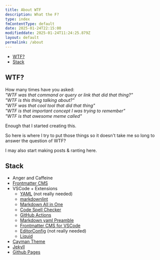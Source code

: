 ```yaml
---
title: About WTF
description: What the F?
type: index
fmContentType: default
date: 2025-01-24T22:15:00
modifieddate: 2025-01-24T11:24:25.879Z
layout: default
permalink: /about
---
```


<!--- cspell:disable --->
* [WTF?](#wtf)
* [Stack](#stack)
<!--- cspell:enable --->

## WTF?

How many times have you asked:\
*"WTF was that command or query or link that did that thing?"*\
*"WTF is this thing talking about?"*\
*"WTF was that cool tool that did that thing"*\
*"WTF is that important concept I was trying to remember"*\
*"WTF is that awesome meme called"*

Enough that I started creating this.

So here is where I try to put those things so it doesn't take me so long to answer the question of WTF?

I may also start making posts & ranting here.

## Stack

* Anger and Caffeine
* [Frontmatter CMS](https://frontmatter.codes/)
* VSCode + Extensions
  * [YAML](https://marketplace.visualstudio.com/items?itemName=redhat.vscode-yaml) (not really needed)
  * [markdownlint](https://marketplace.visualstudio.com/items?itemName=davidanson.vscode-markdownlint)
  * [Markdown All in One](https://marketplace.visualstudio.com/items?itemName=yzhang.markdown-all-in-one)
  * [Code Spell Checker](https://marketplace.visualstudio.com/items?itemName=streetsidesoftware.code-spell-checker)
  * [GitHub Actions](https://marketplace.visualstudio.com/items?itemName=github.vscode-github-actions)
  * [Markdown yaml Preamble](https://marketplace.visualstudio.com/items?itemName=bierner.markdown-yaml-preamble)
  * [Frontmatter CMS for VSCode](https://marketplace.visualstudio.com/items?itemName=eliostruyf.vscode-front-matter)
  * [EditorConfig](https://marketplace.visualstudio.com/items?itemName=EditorConfig.EditorConfig) (not really needed)
  * [Liquid](https://marketplace.visualstudio.com/items?itemName=sissel.shopify-liquid)
* [Cayman Theme](https://pages-themes.github.io/cayman/)
* [Jekyll](https://jekyllrb.com/)
* [Github Pages](https://pages.github.com/)

